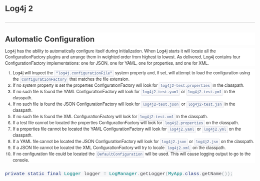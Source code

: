 <!DOCTYPE html>
<html>
<head>
  <meta charset="utf-8">
  <meta http-equiv="X-UA-Compatible" content="IE=edge">
  <!-- common.css -->
  <style>* {-webkit-tap-highlight-color: rgba(0,0,0,0);}html {-webkit-text-size-adjust: none;}body {font-family: Arial, Helvetica, sans-serif;margin: 0;color: #333;word-wrap: break-word;}h1, h2, h3, h4, h5, h6 {line-height: 1.1;}img {max-width: 100% !important;}blockquote {margin: 0;padding: 0 15px;color: #777;border-left: 4px solid #ddd;}hr {background-color: #ddd;border: 0;height: 1px;margin: 15px 0;}code {font-family: Menlo, Consolas, 'Ubuntu Mono', Monaco, 'source-code-pro', monospace;line-height: 1.4;margin: 0;padding: 0.2em 0;font-size: 85%;background-color: rgba(0,0,0,0.04);border-radius: 3px;}pre {margin: 0;}pre > code {margin: 0;padding: 0;font-size: 100%;word-break: normal;background: transparent;border: 0;}ol {list-style-type: decimal;}ol ol, ul ol {list-style-type: lower-latin;}ol ol ol, ul ol ol, ul ul ol, ol ul ol {list-style-type: lower-roman;}table {border-spacing: 0;border-collapse: collapse;margin-top: 0;margin-bottom: 16px;}table th {font-weight: bold;}table th, table td {padding: 6px 13px;border: 1px solid #ddd;}table tr {border-top: 1px solid #ccc;}table tr:nth-child(even) {background-color: #f8f8f8;}input[type="checkbox"] {cursor: default;margin-right: 0.5em;font-size: 13px;}.task-list-item {list-style-type: none;}.task-list-item+.task-list-item {margin-top: 3px;}.task-list-item input {float: left;margin: 0.3em 1em 0.25em -1.6em;vertical-align: middle;}#tag-field {margin: 8px 2px 10px;}#tag-field .tag {display: inline-block;background: #cadff3;border-radius: 4px;padding: 1px 8px;color: black;font-size: 12px;margin-right: 10px;line-height: 1.4;}</style>
  <!-- ace-static.css -->
  <style>.ace_static_highlight {white-space: pre-wrap;}.ace_static_highlight .ace_gutter {width: 2em;text-align: right;padding: 0 3px 0 0;margin-right: 3px;}.ace_static_highlight.ace_show_gutter .ace_line {padding-left: 2.6em;}.ace_static_highlight .ace_line {position: relative;}.ace_static_highlight .ace_gutter-cell {-moz-user-select: -moz-none;-khtml-user-select: none;-webkit-user-select: none;user-select: none;top: 0;bottom: 0;left: 0;position: absolute;}.ace_static_highlight .ace_gutter-cell:before {content: counter(ace_line, decimal);counter-increment: ace_line;}.ace_static_highlight {counter-reset: ace_line;}</style>
  <style>.ace-chrome .ace_gutter {background: #ebebeb;color: #333;overflow : hidden;}.ace-chrome .ace_print-margin {width: 1px;background: #e8e8e8;}.ace-chrome {background-color: #FFFFFF;color: black;}.ace-chrome .ace_cursor {color: black;}.ace-chrome .ace_invisible {color: rgb(191, 191, 191);}.ace-chrome .ace_constant.ace_buildin {color: rgb(88, 72, 246);}.ace-chrome .ace_constant.ace_language {color: rgb(88, 92, 246);}.ace-chrome .ace_constant.ace_library {color: rgb(6, 150, 14);}.ace-chrome .ace_invalid {background-color: rgb(153, 0, 0);color: white;}.ace-chrome .ace_fold {}.ace-chrome .ace_support.ace_function {color: rgb(60, 76, 114);}.ace-chrome .ace_support.ace_constant {color: rgb(6, 150, 14);}.ace-chrome .ace_support.ace_type,.ace-chrome .ace_support.ace_class.ace-chrome .ace_support.ace_other {color: rgb(109, 121, 222);}.ace-chrome .ace_variable.ace_parameter {font-style:italic;color:#FD971F;}.ace-chrome .ace_keyword.ace_operator {color: rgb(104, 118, 135);}.ace-chrome .ace_comment {color: #236e24;}.ace-chrome .ace_comment.ace_doc {color: #236e24;}.ace-chrome .ace_comment.ace_doc.ace_tag {color: #236e24;}.ace-chrome .ace_constant.ace_numeric {color: rgb(0, 0, 205);}.ace-chrome .ace_variable {color: rgb(49, 132, 149);}.ace-chrome .ace_xml-pe {color: rgb(104, 104, 91);}.ace-chrome .ace_entity.ace_name.ace_function {color: #0000A2;}.ace-chrome .ace_heading {color: rgb(12, 7, 255);}.ace-chrome .ace_list {color:rgb(185, 6, 144);}.ace-chrome .ace_marker-layer .ace_selection {background: rgb(181, 213, 255);}.ace-chrome .ace_marker-layer .ace_step {background: rgb(252, 255, 0);}.ace-chrome .ace_marker-layer .ace_stack {background: rgb(164, 229, 101);}.ace-chrome .ace_marker-layer .ace_bracket {margin: -1px 0 0 -1px;border: 1px solid rgb(192, 192, 192);}.ace-chrome .ace_marker-layer .ace_active-line {background: rgba(0, 0, 0, 0.07);}.ace-chrome .ace_gutter-active-line {background-color : #dcdcdc;}.ace-chrome .ace_marker-layer .ace_selected-word {background: rgb(250, 250, 255);border: 1px solid rgb(200, 200, 250);}.ace-chrome .ace_storage,.ace-chrome .ace_keyword,.ace-chrome .ace_meta.ace_tag {color: rgb(147, 15, 128);}.ace-chrome .ace_string.ace_regex {color: rgb(255, 0, 0)}.ace-chrome .ace_string {color: #1A1AA6;}.ace-chrome .ace_entity.ace_other.ace_attribute-name {color: #994409;}.ace-chrome .ace_indent-guide {background: url("data:image/png;base64,iVBORw0KGgoAAAANSUhEUgAAAAEAAAACCAYAAACZgbYnAAAAE0lEQVQImWP4////f4bLly//BwAmVgd1/w11/gAAAABJRU5ErkJggg==") right repeat-y;}</style>
  <!-- export.css -->
  <style>
    body{margin:0 auto;max-width:800px;line-height:1.4}
    #nav{margin:5px 0 10px;font-size:15px}
    #titlearea{border-bottom:1px solid #ccc;font-size:17px;padding:10px 0;}
    #contentarea{font-size:15px;margin:16px 0}
    .cell{outline:0;min-height:20px;margin:5px 0;padding:5px 0;}
    .code-cell{font-family:Menlo,Consolas,'Ubuntu Mono',Monaco,'source-code-pro',monospace;font-size:12px;}
    .latex-cell{white-space:pre-wrap;}
  </style>
  <!-- User CSS -->
  <style> .text-cell {font-size: 15px;}.code-cell {font-size: 12px;}.markdown-cell {font-size: 15px;}.latex-cell {font-size: 15px;}</style>
</head>
<body>
  
  <div id="titlearea">
    <h2>Log4j 2</h2>
  </div>
  <div id="contentarea"><div class="cell text-cell"><div><h3 style="margin: 10px 0px; font-family: 'Helvetica Neue', Helvetica, Arial, sans-serif; line-height: 40px; text-rendering: optimizeLegibility; font-size: 24.5px; font-variant-ligatures: normal; orphans: 2; widows: 2; background-color: rgb(255, 255, 255);">Automatic Configuration</h3><p style="margin: 0px 0px 10px; font-family: 'Helvetica Neue', Helvetica, Arial, sans-serif; font-size: 14px; font-variant-ligatures: normal; orphans: 2; widows: 2; background-color: rgb(255, 255, 255);">Log4j has the ability to automatically configure itself during initialization. When Log4j starts it will locate all the ConfigurationFactory plugins and arrange them in weighted order from highest to lowest. As delivered, Log4j contains four ConfigurationFactory implementations: one for JSON, one for YAML, one for properties, and one for XML.</p><ol style="padding: 0px; margin: 0px 0px 10px 25px; font-family: 'Helvetica Neue', Helvetica, Arial, sans-serif; font-size: 14px; font-variant-ligatures: normal; orphans: 2; widows: 2; background-color: rgb(255, 255, 255);"><li style="line-height: 20px;">Log4j will inspect the&nbsp;<tt style="font-variant-ligatures: normal; font-variant-east-asian: normal; font-variant-position: normal; font-stretch: normal; font-size: 12px; line-height: normal; font-family: Menlo, Monaco, 'Courier New', monospace; border-top-left-radius: 3px; border-top-right-radius: 3px; border-bottom-right-radius: 3px; border-bottom-left-radius: 3px; padding: 3px 4px; background-color: rgb(247, 247, 249); border: 1px solid rgb(225, 225, 232); color: rgb(78, 100, 142);">"log4j.configurationFile"</tt>&nbsp;system property and, if set, will attempt to load the configuration using the&nbsp;<tt style="font-variant-ligatures: normal; font-variant-east-asian: normal; font-variant-position: normal; font-stretch: normal; font-size: 12px; line-height: normal; font-family: Menlo, Monaco, 'Courier New', monospace; border-top-left-radius: 3px; border-top-right-radius: 3px; border-bottom-right-radius: 3px; border-bottom-left-radius: 3px; padding: 3px 4px; background-color: rgb(247, 247, 249); border: 1px solid rgb(225, 225, 232); color: rgb(78, 100, 142);">ConfigurationFactory</tt>&nbsp;that matches the file extension.</li><li style="line-height: 20px;">If no system property is set the properties ConfigurationFactory will look for&nbsp;<tt style="font-variant-ligatures: normal; font-variant-east-asian: normal; font-variant-position: normal; font-stretch: normal; font-size: 12px; line-height: normal; font-family: Menlo, Monaco, 'Courier New', monospace; border-top-left-radius: 3px; border-top-right-radius: 3px; border-bottom-right-radius: 3px; border-bottom-left-radius: 3px; padding: 3px 4px; background-color: rgb(247, 247, 249); border: 1px solid rgb(225, 225, 232); color: rgb(78, 100, 142);">log4j2-test.properties</tt>&nbsp;in the classpath.</li><li style="line-height: 20px;">If no such file is found the YAML ConfigurationFactory will look for&nbsp;<tt style="font-variant-ligatures: normal; font-variant-east-asian: normal; font-variant-position: normal; font-stretch: normal; font-size: 12px; line-height: normal; font-family: Menlo, Monaco, 'Courier New', monospace; border-top-left-radius: 3px; border-top-right-radius: 3px; border-bottom-right-radius: 3px; border-bottom-left-radius: 3px; padding: 3px 4px; background-color: rgb(247, 247, 249); border: 1px solid rgb(225, 225, 232); color: rgb(78, 100, 142);">log4j2-test.yaml</tt>&nbsp;or&nbsp;<tt style="font-variant-ligatures: normal; font-variant-east-asian: normal; font-variant-position: normal; font-stretch: normal; font-size: 12px; line-height: normal; font-family: Menlo, Monaco, 'Courier New', monospace; border-top-left-radius: 3px; border-top-right-radius: 3px; border-bottom-right-radius: 3px; border-bottom-left-radius: 3px; padding: 3px 4px; background-color: rgb(247, 247, 249); border: 1px solid rgb(225, 225, 232); color: rgb(78, 100, 142);">log4j2-test.yml</tt>&nbsp;in the classpath.</li><li style="line-height: 20px;">If no such file is found the JSON ConfigurationFactory will look for&nbsp;<tt style="font-variant-ligatures: normal; font-variant-east-asian: normal; font-variant-position: normal; font-stretch: normal; font-size: 12px; line-height: normal; font-family: Menlo, Monaco, 'Courier New', monospace; border-top-left-radius: 3px; border-top-right-radius: 3px; border-bottom-right-radius: 3px; border-bottom-left-radius: 3px; padding: 3px 4px; background-color: rgb(247, 247, 249); border: 1px solid rgb(225, 225, 232); color: rgb(78, 100, 142);">log4j2-test.json</tt>&nbsp;or&nbsp;<tt style="font-variant-ligatures: normal; font-variant-east-asian: normal; font-variant-position: normal; font-stretch: normal; font-size: 12px; line-height: normal; font-family: Menlo, Monaco, 'Courier New', monospace; border-top-left-radius: 3px; border-top-right-radius: 3px; border-bottom-right-radius: 3px; border-bottom-left-radius: 3px; padding: 3px 4px; background-color: rgb(247, 247, 249); border: 1px solid rgb(225, 225, 232); color: rgb(78, 100, 142);">log4j2-test.jsn</tt>&nbsp;in the classpath.</li><li style="line-height: 20px;">If no such file is found the XML ConfigurationFactory will look for&nbsp;<tt style="font-variant-ligatures: normal; font-variant-east-asian: normal; font-variant-position: normal; font-stretch: normal; font-size: 12px; line-height: normal; font-family: Menlo, Monaco, 'Courier New', monospace; border-top-left-radius: 3px; border-top-right-radius: 3px; border-bottom-right-radius: 3px; border-bottom-left-radius: 3px; padding: 3px 4px; background-color: rgb(247, 247, 249); border: 1px solid rgb(225, 225, 232); color: rgb(78, 100, 142);">log4j2-test.xml</tt>&nbsp;in the classpath.</li><li style="line-height: 20px;">If a test file cannot be located the properties ConfigurationFactory will look for&nbsp;<tt style="font-variant-ligatures: normal; font-variant-east-asian: normal; font-variant-position: normal; font-stretch: normal; font-size: 12px; line-height: normal; font-family: Menlo, Monaco, 'Courier New', monospace; border-top-left-radius: 3px; border-top-right-radius: 3px; border-bottom-right-radius: 3px; border-bottom-left-radius: 3px; padding: 3px 4px; background-color: rgb(247, 247, 249); border: 1px solid rgb(225, 225, 232); color: rgb(78, 100, 142);">log4j2.properties</tt>&nbsp;on the classpath.</li><li style="line-height: 20px;">If a properties file cannot be located the YAML ConfigurationFactory will look for&nbsp;<tt style="font-variant-ligatures: normal; font-variant-east-asian: normal; font-variant-position: normal; font-stretch: normal; font-size: 12px; line-height: normal; font-family: Menlo, Monaco, 'Courier New', monospace; border-top-left-radius: 3px; border-top-right-radius: 3px; border-bottom-right-radius: 3px; border-bottom-left-radius: 3px; padding: 3px 4px; background-color: rgb(247, 247, 249); border: 1px solid rgb(225, 225, 232); color: rgb(78, 100, 142);">log4j2.yaml</tt>&nbsp;or&nbsp;<tt style="font-variant-ligatures: normal; font-variant-east-asian: normal; font-variant-position: normal; font-stretch: normal; font-size: 12px; line-height: normal; font-family: Menlo, Monaco, 'Courier New', monospace; border-top-left-radius: 3px; border-top-right-radius: 3px; border-bottom-right-radius: 3px; border-bottom-left-radius: 3px; padding: 3px 4px; background-color: rgb(247, 247, 249); border: 1px solid rgb(225, 225, 232); color: rgb(78, 100, 142);">log4j2.yml</tt>&nbsp;on the classpath.</li><li style="line-height: 20px;">If a YAML file cannot be located the JSON ConfigurationFactory will look for&nbsp;<tt style="font-variant-ligatures: normal; font-variant-east-asian: normal; font-variant-position: normal; font-stretch: normal; font-size: 12px; line-height: normal; font-family: Menlo, Monaco, 'Courier New', monospace; border-top-left-radius: 3px; border-top-right-radius: 3px; border-bottom-right-radius: 3px; border-bottom-left-radius: 3px; padding: 3px 4px; background-color: rgb(247, 247, 249); border: 1px solid rgb(225, 225, 232); color: rgb(78, 100, 142);">log4j2.json</tt>&nbsp;or&nbsp;<tt style="font-variant-ligatures: normal; font-variant-east-asian: normal; font-variant-position: normal; font-stretch: normal; font-size: 12px; line-height: normal; font-family: Menlo, Monaco, 'Courier New', monospace; border-top-left-radius: 3px; border-top-right-radius: 3px; border-bottom-right-radius: 3px; border-bottom-left-radius: 3px; padding: 3px 4px; background-color: rgb(247, 247, 249); border: 1px solid rgb(225, 225, 232); color: rgb(78, 100, 142);">log4j2.jsn</tt>&nbsp;on the classpath.</li><li style="line-height: 20px;">If a JSON file cannot be located the XML ConfigurationFactory will try to locate&nbsp;<tt style="font-variant-ligatures: normal; font-variant-east-asian: normal; font-variant-position: normal; font-stretch: normal; font-size: 12px; line-height: normal; font-family: Menlo, Monaco, 'Courier New', monospace; border-top-left-radius: 3px; border-top-right-radius: 3px; border-bottom-right-radius: 3px; border-bottom-left-radius: 3px; padding: 3px 4px; background-color: rgb(247, 247, 249); border: 1px solid rgb(225, 225, 232); color: rgb(78, 100, 142);">log4j2.xml</tt>&nbsp;on the classpath.</li><li style="line-height: 20px;">If no configuration file could be located the&nbsp;<tt style="font-variant-ligatures: normal; font-variant-east-asian: normal; font-variant-position: normal; font-stretch: normal; font-size: 12px; line-height: normal; font-family: Menlo, Monaco, 'Courier New', monospace; border-top-left-radius: 3px; border-top-right-radius: 3px; border-bottom-right-radius: 3px; border-bottom-left-radius: 3px; padding: 3px 4px; background-color: rgb(247, 247, 249); border: 1px solid rgb(225, 225, 232); color: rgb(78, 100, 142);">DefaultConfiguration</tt>&nbsp;will be used. This will cause logging output to go to the console.</li></ol></div></div><div class="cell text-cell"><span class="kwd" style="color: rgb(30, 52, 123); font-family: Monaco, Menlo, Consolas, 'Courier New', monospace; font-variant-ligatures: normal; orphans: 2; white-space: pre-wrap; widows: 2; background-color: rgb(247, 247, 249);">private</span><span class="pln" style="color: rgb(72, 72, 76); font-family: Monaco, Menlo, Consolas, 'Courier New', monospace; font-variant-ligatures: normal; orphans: 2; white-space: pre-wrap; widows: 2; background-color: rgb(247, 247, 249);"> </span><span class="kwd" style="color: rgb(30, 52, 123); font-family: Monaco, Menlo, Consolas, 'Courier New', monospace; font-variant-ligatures: normal; orphans: 2; white-space: pre-wrap; widows: 2; background-color: rgb(247, 247, 249);">static</span><span class="pln" style="color: rgb(72, 72, 76); font-family: Monaco, Menlo, Consolas, 'Courier New', monospace; font-variant-ligatures: normal; orphans: 2; white-space: pre-wrap; widows: 2; background-color: rgb(247, 247, 249);"> </span><span class="kwd" style="color: rgb(30, 52, 123); font-family: Monaco, Menlo, Consolas, 'Courier New', monospace; font-variant-ligatures: normal; orphans: 2; white-space: pre-wrap; widows: 2; background-color: rgb(247, 247, 249);">final</span><span class="pln" style="color: rgb(72, 72, 76); font-family: Monaco, Menlo, Consolas, 'Courier New', monospace; font-variant-ligatures: normal; orphans: 2; white-space: pre-wrap; widows: 2; background-color: rgb(247, 247, 249);"> </span><span class="typ" style="color: teal; font-family: Monaco, Menlo, Consolas, 'Courier New', monospace; font-variant-ligatures: normal; orphans: 2; white-space: pre-wrap; widows: 2; background-color: rgb(247, 247, 249);">Logger</span><span class="pln" style="color: rgb(72, 72, 76); font-family: Monaco, Menlo, Consolas, 'Courier New', monospace; font-variant-ligatures: normal; orphans: 2; white-space: pre-wrap; widows: 2; background-color: rgb(247, 247, 249);"> logger </span><span class="pun" style="color: rgb(147, 161, 161); font-family: Monaco, Menlo, Consolas, 'Courier New', monospace; font-variant-ligatures: normal; orphans: 2; white-space: pre-wrap; widows: 2; background-color: rgb(247, 247, 249);">=</span><span class="pln" style="color: rgb(72, 72, 76); font-family: Monaco, Menlo, Consolas, 'Courier New', monospace; font-variant-ligatures: normal; orphans: 2; white-space: pre-wrap; widows: 2; background-color: rgb(247, 247, 249);"> </span><span class="typ" style="color: teal; font-family: Monaco, Menlo, Consolas, 'Courier New', monospace; font-variant-ligatures: normal; orphans: 2; white-space: pre-wrap; widows: 2; background-color: rgb(247, 247, 249);">LogManager</span><span class="pun" style="color: rgb(147, 161, 161); font-family: Monaco, Menlo, Consolas, 'Courier New', monospace; font-variant-ligatures: normal; orphans: 2; white-space: pre-wrap; widows: 2; background-color: rgb(247, 247, 249);">.</span><span class="pln" style="color: rgb(72, 72, 76); font-family: Monaco, Menlo, Consolas, 'Courier New', monospace; font-variant-ligatures: normal; orphans: 2; white-space: pre-wrap; widows: 2; background-color: rgb(247, 247, 249);">getLogger</span><span class="pun" style="color: rgb(147, 161, 161); font-family: Monaco, Menlo, Consolas, 'Courier New', monospace; font-variant-ligatures: normal; orphans: 2; white-space: pre-wrap; widows: 2; background-color: rgb(247, 247, 249);">(</span><span class="typ" style="color: teal; font-family: Monaco, Menlo, Consolas, 'Courier New', monospace; font-variant-ligatures: normal; orphans: 2; white-space: pre-wrap; widows: 2; background-color: rgb(247, 247, 249);">MyApp</span><span class="pun" style="color: rgb(147, 161, 161); font-family: Monaco, Menlo, Consolas, 'Courier New', monospace; font-variant-ligatures: normal; orphans: 2; white-space: pre-wrap; widows: 2; background-color: rgb(247, 247, 249);">.</span><span class="kwd" style="color: rgb(30, 52, 123); font-family: Monaco, Menlo, Consolas, 'Courier New', monospace; font-variant-ligatures: normal; orphans: 2; white-space: pre-wrap; widows: 2; background-color: rgb(247, 247, 249);">class</span><span class="pun" style="color: rgb(147, 161, 161); font-family: Monaco, Menlo, Consolas, 'Courier New', monospace; font-variant-ligatures: normal; orphans: 2; white-space: pre-wrap; widows: 2; background-color: rgb(247, 247, 249);">.</span><span class="pln" style="color: rgb(72, 72, 76); font-family: Monaco, Menlo, Consolas, 'Courier New', monospace; font-variant-ligatures: normal; orphans: 2; white-space: pre-wrap; widows: 2; background-color: rgb(247, 247, 249);">getName</span><span class="pun" style="color: rgb(147, 161, 161); font-family: Monaco, Menlo, Consolas, 'Courier New', monospace; font-variant-ligatures: normal; orphans: 2; white-space: pre-wrap; widows: 2; background-color: rgb(247, 247, 249);">()</span><span class="pun" style="color: rgb(147, 161, 161); font-family: Monaco, Menlo, Consolas, 'Courier New', monospace; font-variant-ligatures: normal; orphans: 2; white-space: pre-wrap; widows: 2; background-color: rgb(247, 247, 249);">);</span></div></div>
</body>
</html>
